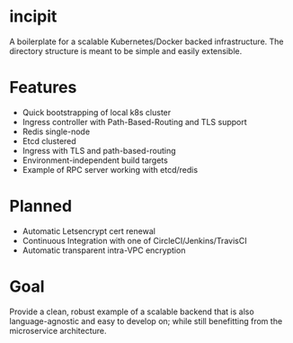 # incipit
A boilerplate for a scalable Kubernetes/Docker backed infrastructure. The directory structure 
is meant to be simple and easily extensible.

# Features
- Quick bootstrapping of local k8s cluster
- Ingress controller with Path-Based-Routing and TLS support
- Redis single-node
- Etcd clustered
- Ingress with TLS and path-based-routing
- Environment-independent build targets
- Example of RPC server working with etcd/redis

# Planned
- Automatic Letsencrypt cert renewal
- Continuous Integration with one of CircleCI/Jenkins/TravisCI
- Automatic transparent intra-VPC encryption

# Goal
Provide a clean, robust example of a scalable backend that is also language-agnostic
and easy to develop on; while still benefitting from the microservice architecture.
